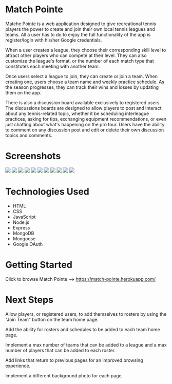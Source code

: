 # Match Pointe

Matche Pointe is a web application designed to give recreational tennis players the power to create and join their own local tennis leagues and teams. All a user has to do to enjoy the full functionality of the app is register/login with his/her Google credentials.

When a user creates a league, they choose their corresponding skill level to attract other players who can compete at their level. They can also customize the league's format, or the number of each match type that constitutes each meeting with another team.

Once users select a league to join, they can create or join a team. When creating one, users choose a team name and weekly practice schedule. As the season progresses, they can track their wins and losses by updating them on the app.

There is also a discussion board available exclusively to registered users. The discussions boards are designed to allow players to post and interact about any tennis-related topic, whether it be scheduling interleague practices, asking for tips, exchanging equipment recommendations, or even just chatting about what's happening on the pro tour. Users have the ability to comment on any discussion post and edit or delete their own discussion topics and comments.

# Screenshots

<img src="https://i.imgur.com/m1aWyC9.png">
<img src="https://i.imgur.com/4AXLL4l.png">
<img src="https://i.imgur.com/xcYt44m.png">
<img src="https://i.imgur.com/2bmfkkC.png">
<img src="https://i.imgur.com/kr9FO7H.png">
<img src="https://i.imgur.com/JFTYOlh.png">
<img src="https://i.imgur.com/bEEBQTi.png">
<img src="https://i.imgur.com/PSUwPUy.png">
<img src="https://i.imgur.com/Ct4T7MV.png">
<img src="https://i.imgur.com/8evQtWE.png">
<img src="https://i.imgur.com/s4LxG99.png">

# Technologies Used

- HTML
- CSS
- JavaScript
- Node.js
- Express
- MongoDB
- Mongoose
- Google OAuth

# Getting Started

Click to browse Match Pointe --> https://match-pointe.herokuapp.com/

# Next Steps

Allow players, or registered users, to add themselves to rosters by using the "Join Team" button on the team home page.

Add the ability for rosters and schedules to be added to each team home page.

Implement a max number of teams that can be added to a league and a max number of players that can be added to each roster.

Add links that return to previous pages for an improved browsing experience.

Implement a different background photo for each page.